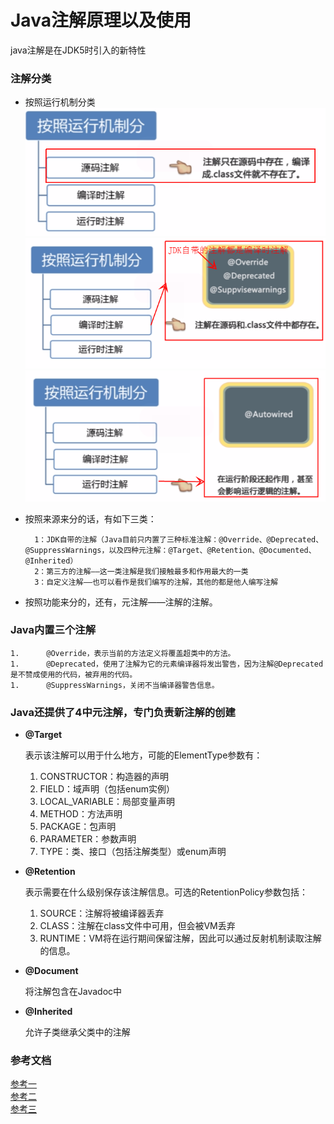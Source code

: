 # Java注解原理以及使用

java注解是在JDK5时引入的新特性

### 注解分类
* 按照运行机制分类
![p1](https://github.com/shanyao19940801/BookeNote/blob/master/java/pictures/%E6%B3%A8%E8%A7%A3%E5%88%86%E7%B1%BB0.png)
![p1](https://github.com/shanyao19940801/BookeNote/blob/master/java/pictures/%E6%B3%A8%E8%A7%A3%E5%88%86%E7%B1%BB.png)
![p1](https://github.com/shanyao19940801/BookeNote/blob/master/java/pictures/%E6%B3%A8%E8%A7%A3%E5%88%86%E7%B1%BB2.png)
* 按照来源来分的话，有如下三类：

		1：JDK自带的注解（Java目前只内置了三种标准注解：@Override、@Deprecated、@SuppressWarnings，以及四种元注解：@Target、@Retention、@Documented、@Inherited）
		2：第三方的注解——这一类注解是我们接触最多和作用最大的一类
		3：自定义注解——也可以看作是我们编写的注解，其他的都是他人编写注解

 

* 按照功能来分的，还有，元注解——注解的注解。


### Java内置三个注解

	1.      @Override，表示当前的方法定义将覆盖超类中的方法。
	1.      @Deprecated，使用了注解为它的元素编译器将发出警告，因为注解@Deprecated是不赞成使用的代码，被弃用的代码。
	1.      @SuppressWarnings，关闭不当编译器警告信息。


### Java还提供了4中元注解，专门负责新注解的创建

* **@Target**

	表示该注解可以用于什么地方，可能的ElementType参数有：
	
	1. 	CONSTRUCTOR：构造器的声明
	1. 	FIELD：域声明（包括enum实例）
	1. 	LOCAL_VARIABLE：局部变量声明
	1. 	METHOD：方法声明
	1. 	PACKAGE：包声明
	1. 	PARAMETER：参数声明
	1. 	TYPE：类、接口（包括注解类型）或enum声明
* **@Retention**

	表示需要在什么级别保存该注解信息。可选的RetentionPolicy参数包括：

	1. SOURCE：注解将被编译器丢弃
	1. CLASS：注解在class文件中可用，但会被VM丢弃
	1. RUNTIME：VM将在运行期间保留注解，因此可以通过反射机制读取注解的信息。


* **@Document**

	将注解包含在Javadoc中

* **@Inherited**

	允许子类继承父类中的注解


### 参考文档

[参考一](https://www.cnblogs.com/Qian123/p/5256084.html#_label0)<br>
[参考二](http://www.cnblogs.com/huajiezh/p/5263849.html)<br>
[参考三](https://blog.csdn.net/javazejian/article/details/71860633#%E7%90%86%E8%A7%A3java%E6%B3%A8%E8%A7%A3)